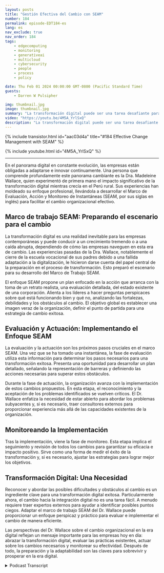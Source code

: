 ```yaml
---
layout: posts
title: "Gestión Efectiva del Cambio con SEAM"
number: 184
permalink: episode-EDT184-es
lang: es
nav_exclude: true
nav_order: 184
tags:
    - edgecomputing
    - monitoring
    - generativeai
    - multicloud
    - cybersecurity
    - people
    - process
    - policy

date: Thu Feb 01 2024 00:00:00 GMT-0800 (Pacific Standard Time)
guests:
    - Darren W Pulsipher

img: thumbnail.jpg
image: thumbnail.jpg
summary: "La transformación digital puede ser una tarea desafiante para las organizaciones, y su éxito o fracaso puede tener un impacto significativo en el futuro de una empresa, independientemente de su tamaño. En el episodio de esta semana, la Dr. Madeleine Wallace comparte sus ideas sobre el marco SEAM, un enfoque sistemático para adoptar la transformación digital."
video: "https://youtu.be/4M5A_YrlSxQ"
description: "La transformación digital puede ser una tarea desafiante para las organizaciones, y su éxito o fracaso puede tener un impacto significativo en el futuro de una empresa, independientemente de su tamaño. En el episodio de esta semana, la Dr. Madeleine Wallace comparte sus ideas sobre el marco SEAM, un enfoque sistemático para adoptar la transformación digital."
---
```


<div>
{% include transistor.html id="aac03d4a" title="#184 Effective Change Management with SEAM" %}

{% include youtube.html id="4M5A_YrlSxQ" %}
</div>

---

En el panorama digital en constante evolución, las empresas están obligadas a adaptarse e innovar continuamente. Una persona que comprende profundamente este panorama cambiante es la Dra. Madeleine Wallace, quien experimentó de primera mano el impacto significativo de la transformación digital mientras crecía en el Perú rural. Sus experiencias han moldeado su enfoque profesional, llevándola a desarrollar el Marco de Evaluación, Acción y Monitoreo de Instantáneas (SEAM, por sus siglas en inglés) para facilitar el cambio organizacional efectivo.

## Marco de trabajo SEAM: Preparando el escenario para el cambio

La transformación digital es una realidad inevitable para las empresas contemporáneas y puede conducir a un crecimiento tremendo o a una caída abrupta, dependiendo de cómo las empresas naveguen en esta era de cambio. Las experiencias pasadas de la Dra. Wallace, notablemente el cierre de la escuela vocacional de sus padres debido a una fallida adaptación a la digitalización, le hicieron darse cuenta del papel central de la preparación en el proceso de transformación. Esto preparó el escenario para su desarrollo del Marco de Trabajo SEAM.

El enfoque SEAM propone un plan enfocado en la acción que arranca con la toma de un retrato realista, una evaluación detallada, del estado existente de una corporación. Alienta a los líderes a hacer preguntas perspicaces sobre qué está funcionando bien y qué no, analizando las fortalezas, debilidades y los obstáculos al cambio. El objetivo global es establecer una imagen veraz de la organización, definir el punto de partida para una estrategia de cambio exitosa.

## Evaluación y Actuación: Implementando el Enfoque SEAM

La evaluación y la actuación son los próximos pasos cruciales en el marco SEAM. Una vez que se ha tomado una instantánea, la fase de evaluación utiliza esta información para determinar los pasos necesarios para una transformación exitosa. Presenta una oportunidad para desarrollar un plan detallado, señalando la representación de barreras y definiendo las acciones necesarias para superar estos obstáculos.

Durante la fase de actuación, la organización avanza con la implementación de estos cambios propuestos. En esta etapa, el reconocimiento y la aceptación de los problemas identificados se vuelven críticos. El Dr. Wallace enfatiza la necesidad de estar abierto para abordar los problemas subyacentes y, si es necesario, traer consultores externos para proporcionar experiencia más allá de las capacidades existentes de la organización.

## Monitoreando la Implementación

Tras la implementación, viene la fase de monitoreo. Esta etapa implica el seguimiento y revisión de todos los cambios para garantizar su eficacia e impacto positivo. Sirve como una forma de medir el éxito de la transformación y, si es necesario, ajustar las estrategias para lograr mejor los objetivos.

## Transformación Digital: Una Necesidad

Reconocer y abordar las posibles dificultades y obstáculos al cambio es un ingrediente clave para una transformación digital exitosa. Particularmente ahora, el cambio hacia la integración digital no es una tarea fácil. A menudo requiere traer expertos externos para ayudar a identificar posibles puntos ciegos. Adaptar el marco de trabajo SEAM del Dr. Wallace puede proporcionar un enfoque perspicaz y práctico para evaluar e implementar el cambio de manera eficiente.

Las perspectivas del Dr. Wallace sobre el cambio organizacional en la era digital reflejan un mensaje importante para las empresas hoy en día: abrazar la transformación digital, evaluar las prácticas existentes, actuar sobre los cambios necesarios y monitorear su efectividad. Después de todo, la preparación y la adaptabilidad son las claves para sobrevivir y prosperar en la era digital.



<details>
<summary> Podcast Transcript </summary>

<p></p>

</details>
